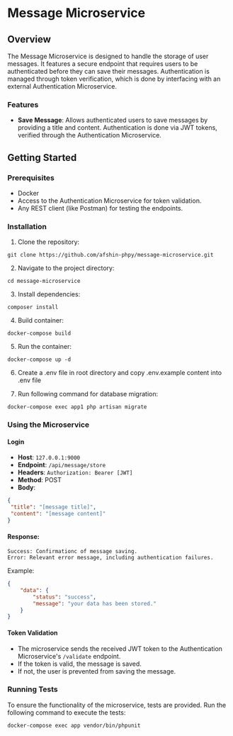 # Message Microservice

## Overview
The Message Microservice is designed to handle the storage of user messages. It features a secure endpoint that requires users to be authenticated before they can save their messages. Authentication is managed through token verification, which is done by interfacing with an external Authentication Microservice.

### Features
- **Save Message**: Allows authenticated users to save messages by providing a title and content. Authentication is done via JWT tokens, verified through the Authentication Microservice.

## Getting Started

### Prerequisites
- Docker
- Access to the Authentication Microservice for token validation.
- Any REST client (like Postman) for testing the endpoints.


### Installation
1. Clone the repository:
```
git clone https://github.com/afshin-phpy/message-microservice.git
```

2. Navigate to the project directory:

```
cd message-microservice
```
3. Install dependencies:
```
composer install
```
4. Build container:
```
docker-compose build
```

5. Run the container:
```
docker-compose up -d
```

6. Create a .env file in root directory and copy .env.example content into .env file

7. Run following command for database migration:
```
docker-compose exec app1 php artisan migrate
```


### Using the Microservice

#### Login
- **Host**: `127.0.0.1:9000`
- **Endpoint**: `/api/message/store`
- **Headers**:  `Authorization: Bearer [JWT]`
- **Method**: POST
- **Body**:
```json
{
 "title": "[message title]",
 "content": "[message content]"
}
```

#### Response:
    Success: Confirmationc of message saving.
    Error: Relevant error message, including authentication failures.

Example:
```json
{
    "data": {
        "status": "success",
        "message": "your data has been stored."
    }
}
```


#### Token Validation

- The microservice sends the received JWT token to the Authentication Microservice's `/validate` endpoint.
- If the token is valid, the message is saved.
- If not, the user is prevented from saving the message.


### Running Tests

To ensure the functionality of the microservice, tests are provided. Run the following command to execute the tests:

    docker-compose exec app vendor/bin/phpunit